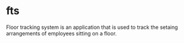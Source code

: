 fts
===
Floor tracking system is an application that is used to track the setaing arrangements of employees sitting on a floor.

